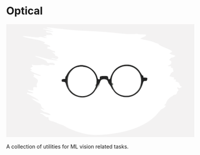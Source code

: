# Optical


<p align="center"><img align="centre" src="assets/optical.png" alt="logo" width = "550"></p>

A collection of utilities for ML vision related tasks.